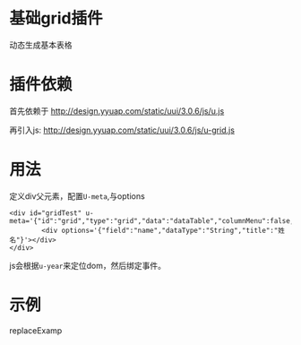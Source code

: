 # 基础grid插件

动态生成基本表格

# 插件依赖

首先依赖于 http://design.yyuap.com/static/uui/3.0.6/js/u.js


再引入js: http://design.yyuap.com/static/uui/3.0.6/js/u-grid.js

# 用法

定义div父元素，配置`U-meta`,与options

```
<div id="gridTest" u-meta='{"id":"grid","type":"grid","data":"dataTable","columnMenu":false,"canDrag":false,"sortable":false,"canSwap":false}'>
		<div options='{"field":"name","dataType":"String","title":"姓名"}'></div>
</div>

```

js会根据`u-year`来定位dom，然后绑定事件。


# 示例

replaceExamp





